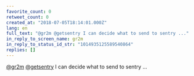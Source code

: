 ```yaml
---
favorite_count: 0
retweet_count: 0
created_at: "2018-07-05T18:14:01.000Z"
lang: en
full_text: "@gr2m @getsentry I can decide what to send to sentry ..."
in_reply_to_screen_name: gr2m
in_reply_to_status_id_str: "1014935125589540864"
replies: []
---
```


[@gr2m](https://twitter.com/gr2m) [@getsentry](https://twitter.com/getsentry) I
can decide what to send to sentry ...
